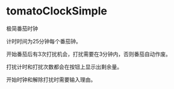# tomatoClockSimple
极简番茄时钟

计时时间为25分钟每个番茄钟。

开始番茄后有3次打扰机会，打扰需要在3分钟内，否则番茄自动作废。

打扰计时和打扰次数都会在按钮上显示出剩余量。

开始时钟和解除打扰时需要输入理由。

